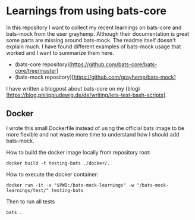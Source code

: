 # Learnings from using bats-core

In this repository I want to collect my recent learnings on bats-core and bats-mock from the user grayhemp. Although their documentation is great some parts are missing around bats-mock. The readme itself doesn't explain much. I have found different examples of bats-mock usage that worked and I want to summarize them here. 

* (bats-core repository)[https://github.com/bats-core/bats-core/tree/master]
* (bats-mock repository)[https://github.com/grayhemp/bats-mock]

I have written a blogpost about bats-core on my (blog)[https://blog.philippludewig.de/de/writing/lets-test-bash-scripts]. 

## Docker 

I wrote this small Dockerfile instead of using the official bats image to be more flexible and not waste more time to understand how I should add bats-mock. 

How to build the docker image locally from repository root:

```shell
docker build -t testing-bats ./docker/.
```

How to execute the docker container:

```shell
docker run -it -v "$PWD:/bats-mock-learnings" -w "/bats-mock-learnings/test/" testing-bats
```

Then to run all tests

```shell
bats .
```